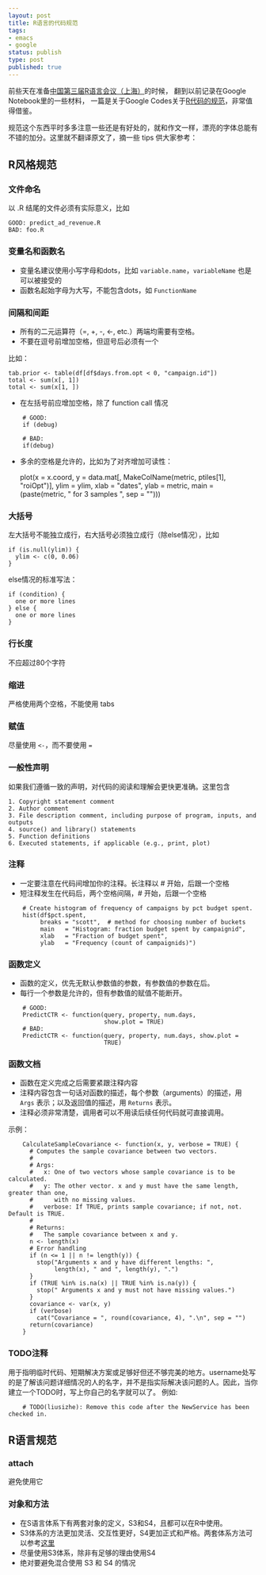 ```yaml
--- 
layout: post
title: R语言的代码规范
tags: 
- emacs
- google
status: publish
type: post
published: true
---
```

前些天在准备<a href="http://cos.name/chinar/chinar-2010/" target="_blank">中国第三届R语言会议（上海）</a>的时候，
翻到以前记录在Google Notebook里的一些材料，
一篇是关于Google Codes关于<a href="https://google.github.io/styleguide/Rguide.xml">R代码的规范</a>，非常值得借鉴。

规范这个东西平时多多注意一些还是有好处的，就和作文一样，漂亮的字体总能有不错的加分。这里就不翻译原文了，摘一些 tips 供大家参考：


## R风格规范

### 文件命名

以 .R 结尾的文件必须有实际意义，比如

	GOOD: predict_ad_revenue.R 
	BAD: foo.R

### 变量名和函数名

- 变量名建议使用小写字母和dots，比如 `variable.name`，`variableName` 也是可以被接受的 
- 函数名起始字母为大写，不能包含dots，如 `FunctionName`


### 间隔和间距

- 所有的二元运算符（=, +, -, <-, etc.）两端均需要有空格。
- 不要在逗号前增加空格，但逗号后必须有一个

比如：

	tab.prior <- table(df[df$days.from.opt < 0, "campaign.id"])
	total <- sum(x[, 1])
	total <- sum(x[1, ])

- 在左括号前应增加空格，除了 function call 情况

```
	# GOOD: 
	if (debug)

	# BAD: 
	if(debug)
```

- 多余的空格是允许的，比如为了对齐增加可读性：

	plot(x    = x.coord,
	     y    = data.mat[, MakeColName(metric, ptiles[1], "roiOpt")],
	     ylim = ylim,
	     xlab = "dates",
	     ylab = metric,
	     main = (paste(metric, " for 3 samples ", sep = "")))

### 大括号

左大括号不能独立成行，右大括号必须独立成行（除else情况），比如

	if (is.null(ylim)) {
	  ylim <- c(0, 0.06)
	}
	
else情况的标准写法：

	if (condition) {
	  one or more lines
	} else {
	  one or more lines
	}

### 行长度

不应超过80个字符

### 缩进

严格使用两个空格，不能使用 tabs

### 赋值

尽量使用 `<-`，而不要使用 `=`

### 一般性声明

如果我们遵循一致的声明，对代码的阅读和理解会更快更准确。这里包含

	1. Copyright statement comment
	2. Author comment
	3. File description comment, including purpose of program, inputs, and outputs
	4. source() and library() statements
	5. Function definitions
	6. Executed statements, if applicable (e.g., print, plot)

### 注释

- 一定要注意在代码间增加你的注释。长注释以 # 开始，后跟一个空格
- 短注释发生在代码后，两个空格间隔，# 开始，后跟一个空格

```
	# Create histogram of frequency of campaigns by pct budget spent.
	hist(df$pct.spent,
	     breaks = "scott",  # method for choosing number of buckets
	     main   = "Histogram: fraction budget spent by campaignid",
	     xlab   = "Fraction of budget spent",
	     ylab   = "Frequency (count of campaignids)")
```

### 函数定义

- 函数的定义，优先无默认参数值的参数，有参数值的参数在后。
- 每行一个参数是允许的，但有参数值的赋值不能断开。

```
	# GOOD:
	PredictCTR <- function(query, property, num.days,
	                       show.plot = TRUE)
	# BAD:
	PredictCTR <- function(query, property, num.days, show.plot =
	                       TRUE)
```

### 函数文档

- 函数在定义完成之后需要紧跟注释内容
- 注释内容包含一句话对函数的描述，每个参数（arguments）的描述，用 `Args` 表示；以及返回值的描述，用 `Returns` 表示。
- 注释必须非常清楚，调用者可以不用读后续任何代码就可直接调用。

示例：

```
	CalculateSampleCovariance <- function(x, y, verbose = TRUE) {
	  # Computes the sample covariance between two vectors.
	  #
	  # Args:
	  #   x: One of two vectors whose sample covariance is to be calculated.
	  #   y: The other vector. x and y must have the same length, greater than one,
	  #      with no missing values.
	  #   verbose: If TRUE, prints sample covariance; if not, not. Default is TRUE.
	  #
	  # Returns:
	  #   The sample covariance between x and y.
	  n <- length(x)
	  # Error handling
	  if (n <= 1 || n != length(y)) {
	    stop("Arguments x and y have different lengths: ",
	         length(x), " and ", length(y), ".")
	  }
	  if (TRUE %in% is.na(x) || TRUE %in% is.na(y)) {
	    stop(" Arguments x and y must not have missing values.")
	  }
	  covariance <- var(x, y)
	  if (verbose)
	    cat("Covariance = ", round(covariance, 4), ".\n", sep = "")
	  return(covariance)
	}
```

### TODO注释

用于指明临时代码、短期解决方案或足够好但还不够完美的地方。username处写的是了解该问题详细情况的人的名字，并不是指实际解决该问题的人。因此，当你建立一个TODO时，写上你自己的名字就可以了。
例如:

```
	# TODO(liusizhe): Remove this code after the NewService has been checked in.
```

## R语言规范

### attach

避免使用它

### 对象和方法

- 在S语言体系下有两套对象的定义，S3和S4，且都可以在R中使用。
- S3体系的方法更加灵活、交互性更好，S4更加正式和严格。两套体系方法可以参考[这里](https://cran.r-project.org/doc/Rnews/Rnews_2004-1.pdf) 
- 尽量使用S3体系，除非有足够的理由使用S4
- 绝对要避免混合使用 S3 和 S4 的情况


